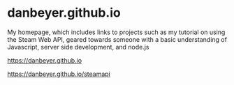 # danbeyer.github.io


My homepage, which includes links to projects such as my tutorial on using the Steam Web API, geared towards someone with a basic understanding of Javascript, server side development, and node.js

https://danbeyer.github.io

https://danbeyer.github.io/steamapi
			
